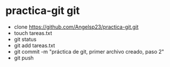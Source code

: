 # practica-git git 
* clone https://github.com/Angelsp23/practica-git.git
* touch tareas.txt
* git status
* git add tareas.txt
* git commit -m "práctica de git, primer archivo creado, paso 2"
* git push
